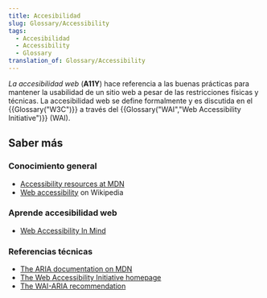 ```yaml
---
title: Accesibilidad
slug: Glossary/Accessibility
tags:
  - Accesibilidad
  - Accessibility
  - Glossary
translation_of: Glossary/Accessibility
---
```


_La accesibilidad web_ (**A11Y**) hace referencia a las buenas prácticas para mantener la usabilidad de un sitio web a pesar de las restricciones físicas y técnicas. La accesibilidad web se define formalmente y es discutida en el {{Glossary("W3C")}} a través del {{Glossary("WAI","Web Accessibility Initiative")}} (WAI).

## Saber más

### Conocimiento general

- [Accessibility resources at MDN](/en-US/docs/Web/Accessibility)
- [Web accessibility](https://es.wikipedia.org/wiki/Web_accessibility) on Wikipedia

### Aprende accesibilidad web

- [Web Accessibility In Mind](http://webaim.org/)

### Referencias técnicas

- [The ARIA documentation on MDN](/en-US/docs/Web/Accessibility/ARIA)
- [The Web Accessibility Initiative homepage](http://www.w3.org/WAI/)
- [The WAI-ARIA recommendation](http://www.w3.org/TR/wai-aria/)
